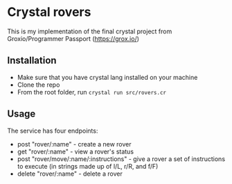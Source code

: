# Crystal rovers

This is my implementation of the final crystal project from Groxio/Programmer Passport (https://grox.io/)

## Installation

* Make sure that you have crystal lang installed on your machine
* Clone the repo
* From the root folder, run `crystal run src/rovers.cr`

## Usage

The service has four endpoints:
* post "rover/:name" - create a new rover
* get "rover/:name" - view a rover's status
* post "rover/move/:name/:instructions" - give a rover a set of instructions to execute (in strings made up of l/L, r/R, and f/F)
* delete "rover/:name" - delete a rover
